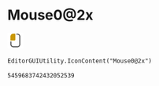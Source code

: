 # Mouse0@2x
![](/img/Mouse0@2x.png)

``` CSharp
EditorGUIUtility.IconContent("Mouse0@2x")
```
```
5459683742432052539
```
